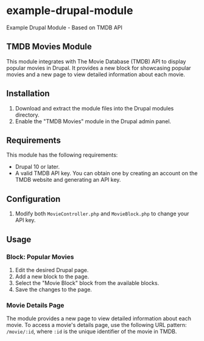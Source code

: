 # example-drupal-module
Example Drupal Module - Based on TMDB API

## TMDB Movies Module

This module integrates with The Movie Database (TMDB) API to display popular movies in Drupal. It provides a new block for showcasing popular movies and a new page to view detailed information about each movie.

## Installation

1. Download and extract the module files into the Drupal modules directory.
2. Enable the "TMDB Movies" module in the Drupal admin panel.

## Requirements

This module has the following requirements:

- Drupal 10 or later.
- A valid TMDB API key. You can obtain one by creating an account on the TMDB website and generating an API key.

## Configuration

1. Modify both `MovieController.php` and `MovieBlock.php` to change your API key.

## Usage

### Block: Popular Movies

1. Edit the desired Drupal page.
2. Add a new block to the page.
3. Select the "Movie Block" block from the available blocks.
5. Save the changes to the page.

### Movie Details Page

The module provides a new page to view detailed information about each movie. To access a movie's details page, use the following URL pattern: `/movie/:id`, where `:id` is the unique identifier of the movie in TMDB.
